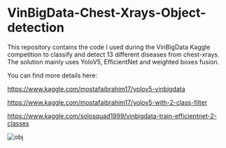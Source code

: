 
# VinBigData-Chest-Xrays-Object-detection

This repository contains the code I used during the VinBigData  Kaggle competition to classify and detect 13 different diseases from chest-xrays. The solution mainly uses YoloV5, EfficientNet and weighted boxes fusion.

You can find more details here:

https://www.kaggle.com/mostafaibrahim17/yolov5-vinbigdata

https://www.kaggle.com/mostafaibrahim17/yolov5-with-2-class-filter

https://www.kaggle.com/solosquad1999/vinbigdata-train-efficientnet-2-classes


![obj](https://user-images.githubusercontent.com/32401731/114216596-6596e080-9967-11eb-98a2-72df6649f7db.jpg)
